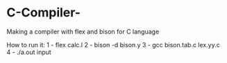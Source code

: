 # C-Compiler-
Making a compiler with flex and bison for C language





How to run it:
1 - flex calc.l
2 - bison -d bison.y
3 - gcc bison.tab.c lex.yy.c 
4 - ./a.out input
